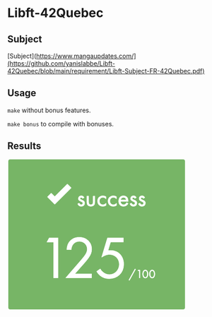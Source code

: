 # Libft-42Quebec

## Subject

[Subject](https://www.mangaupdates.com/](https://github.com/yanislabbe/Libft-42Quebec/blob/main/requirement/Libft-Subject-FR-42Quebec.pdf)

## Usage

``make`` without bonus features.

``make bonus`` to compile with bonuses.

## Results

<p>
	<img src="requirement/125success.png" alt="125success" />
</p>
